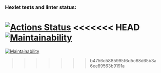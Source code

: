 ### Hexlet tests and linter status:
[![Actions Status](https://github.com/losevo/python-project-lvl1/workflows/hexlet-check/badge.svg)](https://github.com/losevo/python-project-lvl1/actions)
<<<<<<< HEAD
[![Maintainability](https://api.codeclimate.com/v1/badges/a99a88d28ad37a79dbf6/maintainability)](https://codeclimate.com/github/codeclimate/codeclimate/maintainability)
=======
[![Maintainability](https://api.codeclimate.com/v1/badges/a99a88d28ad37a79dbf6/maintainability)](https://codeclimate.com/github/codeclimate/codeclimate/maintainability)
>>>>>>> b4756d5885995f6d5c88d65b3a6ee89563b9191a
